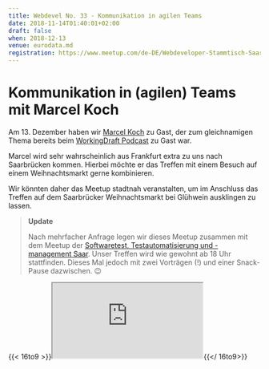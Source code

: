 ```yaml
---
title: Webdevel No. 33 - Kommunikation in agilen Teams
date: 2018-11-14T01:40:01+02:00
draft: false
when: 2018-12-13
venue: eurodata.md
registration: https://www.meetup.com/de-DE/Webdeveloper-Stammtisch-Saar/events/254794851/
---
```


# Kommunikation in (agilen) Teams mit Marcel Koch

Am 13. Dezember haben wir [Marcel Koch](https://twitter.com/@_mknet_) zu Gast, der zum gleichnamigen Thema bereits beim [WorkingDraft Podcast](https://workingdraft.de/353/) zu Gast war.

Marcel wird sehr wahrscheinlich aus Frankfurt extra zu uns nach Saarbrücken kommen. Hierbei möchte er das Treffen mit einem Besuch auf einem Weihnachtsmarkt gerne kombinieren.

Wir könnten daher das Meetup stadtnah veranstalten, um im Anschluss das Treffen auf dem Saarbrücker Weihnachtsmarkt bei Glühwein ausklingen zu lassen.

> **Update**
>
> Nach mehrfacher Anfrage legen wir dieses Meetup zusammen mit dem Meetup der [Softwaretest, Testautomatisierung und -management Saar](https://www.meetup.com/de-DE/Saarland-Softwarequalitatssicherung-Testautomatisierung/events/256247788/).
> Unser Treffen wird wie gewohnt ab 18 Uhr stattfinden. Dieses Mal jedoch mit zwei Vorträgen (!) und einer Snack-Pause dazwischen. 😉


{{< 16to9 >}}<iframe src="https://poster-rdxyhvbimr.now.sh/meetup-announcement"></iframe>{{</ 16to9>}}
